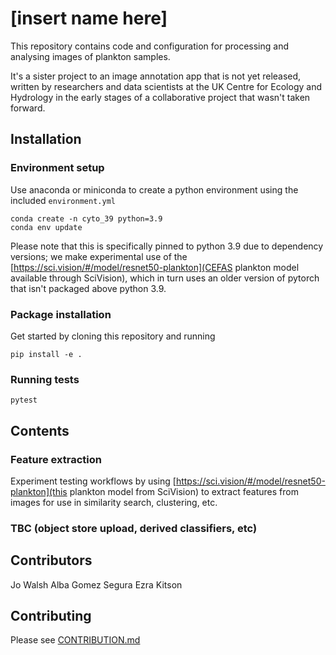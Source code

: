 # [insert name here] 

This repository contains code and configuration for processing and analysing images of plankton samples. 

It's a sister project to an image annotation app that is not yet released, written by researchers and data scientists at the UK Centre for Ecology and Hydrology in the early stages of a collaborative project that wasn't taken forward.

## Installation

### Environment setup

Use anaconda or miniconda to create a python environment using the included `environment.yml`

```
conda create -n cyto_39 python=3.9
conda env update
```

Please note that this is specifically pinned to python 3.9 due to dependency versions; we make experimental use of the [https://sci.vision/#/model/resnet50-plankton](CEFAS plankton model available through SciVision), which in turn uses an older version of pytorch that isn't packaged above python 3.9.

### Package installation

Get started by cloning this repository and running

`pip install -e .`

### Running tests

`pytest`

## Contents 


### Feature extraction

Experiment testing workflows by using [https://sci.vision/#/model/resnet50-plankton](this plankton model from SciVision) to extract features from images for use in similarity search, clustering, etc. 

### TBC (object store upload, derived classifiers, etc)


## Contributors

Jo Walsh
Alba Gomez Segura
Ezra Kitson

## Contributing

Please see [CONTRIBUTION.md](CONTRIBUTION.md)

